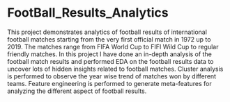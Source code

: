 # FootBall_Results_Analytics
This project demonstrates analytics of football results of international football matches starting from the very first official match in 1972 up to 2019. The matches range from FIFA World Cup to FIFI Wild Cup to regular friendly matches. In this project I have done an in-depth analysis of the football match results and performed EDA on the football results data to uncover lots of hidden insights related to football matches. Cluster analysis is performed to observe the year wise trend of matches won by different teams. Feature engineering is performed to generate meta-features for analyzing the different aspect of football results.
